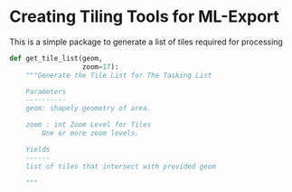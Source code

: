 # Creating Tiling Tools for ML-Export


This is a simple package to generate a list of tiles required for processing

```python
def get_tile_list(geom,
                  zoom=17):
    """Generate the Tile List for The Tasking List

    Parameters
    ----------
    geom: shapely geometry of area.

    zoom : int Zoom Level for Tiles
        One or more zoom levels.

    Yields
    ------
    list of tiles that intersect with provided geom

    """

```




